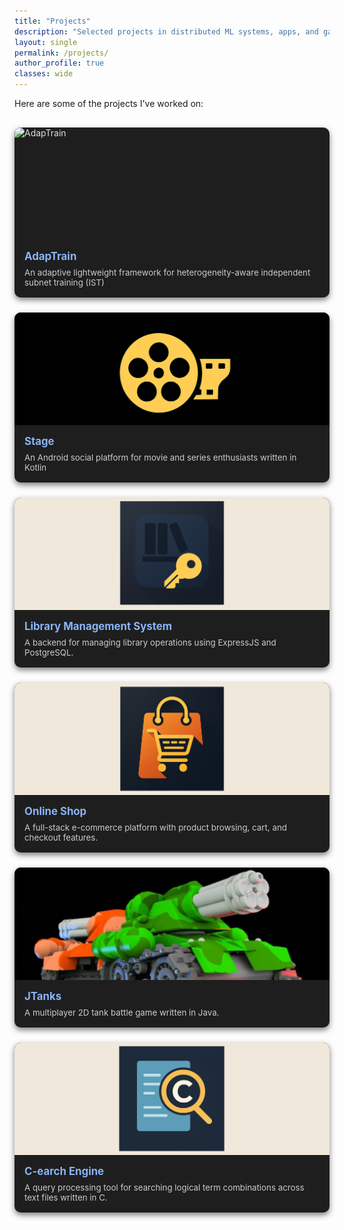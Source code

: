 ```yaml
---
title: "Projects"
description: "Selected projects in distributed ML systems, apps, and games."
layout: single
permalink: /projects/
author_profile: true
classes: wide
---
```


Here are some of the projects I've worked on:

<style>
  .project-grid {
    display: grid;
    grid-template-columns: repeat(auto-fit, minmax(320px, 1fr));
    gap: 24px;
    margin-top: 30px;
  }

  .project-card {
    display: flex;
    flex-direction: column;
    background-color: var(--card-bg, #1e1e1e);
    color: var(--card-text, #e0e0e0);
    border-radius: 10px;
    overflow: hidden;
    box-shadow: 0 4px 10px rgba(0,0,0,0.5);
    transition: transform 0.2s ease, box-shadow 0.2s ease;
  }

  .project-card:hover {
    transform: translateY(-4px);
    box-shadow: 0 8px 20px rgba(0,0,0,0.7);
  }

  .project-card img {
    width: 100%;
    height: 180px;
    object-fit: cover;
    /* background-color: #000; */
  }

  .project-card-content {
    padding: 16px;
    display: flex;
    flex-direction: column;
    gap: 8px;
  }

  .project-card h3 {
    margin: 0;
    font-size: 1.2em;
  }

  .project-card a {
    text-decoration: none;
    color: var(--card-link, #8ab4f8);
  }

  .project-card a:hover {
    color: var(--card-link-hover, #4f9df8);
  }

  .project-card p {
    font-size: 0.95em;
    margin: 0;
    color: var(--card-desc, #ccc);
  }
</style>

<div class="project-grid">

  <div class="project-card">
    <img src="https://github.com/pacslab/adapTrain/raw/main/docs/adaptrain-logo.webp" alt="AdapTrain">
    <div class="project-card-content">
      <h3><a href="https://github.com/mh-naderi/adaptive-ist">AdapTrain</a></h3>
      <p>An adaptive lightweight framework for heterogeneity-aware independent subnet training (IST)</p>
    </div>
  </div>

  <div class="project-card">
    <img src="/assets/images/projects/stage.png" alt="Stage">
    <div class="project-card-content">
      <h3><a href="https://github.com/mh-naderi/Stage">Stage</a></h3>
      <p>An Android social platform for movie and series enthusiasts written in Kotlin</p>
    </div>
  </div>

  <div class="project-card">
    <img src="/assets/images/projects/library.png" alt="Library Management System">
    <div class="project-card-content">
      <h3><a href="https://github.com/mh-naderi/LibraryManagementSystem">Library Management System</a></h3>
      <p>A backend for managing library operations using ExpressJS and PostgreSQL.</p>
    </div>
  </div>

  <div class="project-card">
    <img src="/assets/images/projects/shop.png" alt="Online Shop">
    <div class="project-card-content">
      <h3><a href="https://github.com/mh-naderi/online-shop">Online Shop</a></h3>
      <p>A full-stack e-commerce platform with product browsing, cart, and checkout features.</p>
    </div>
  </div>

  <div class="project-card">
    <img src="/assets/images/projects/jtanks.png" alt="JTanks">
    <div class="project-card-content">
      <h3><a href="https://github.com/mh-naderi/jtanks">JTanks</a></h3>
      <p>A multiplayer 2D tank battle game written in Java.</p>
    </div>
  </div>

  <div class="project-card">
    <img src="/assets/images/projects/search-engine.png" alt="Search Engine">
    <div class="project-card-content">
      <h3><a href="https://github.com/mh-naderi/search-engine-c">C-earch Engine</a></h3>
      <p>A query processing tool for searching logical term combinations across text files written in C.</p>
    </div>
  </div>
  <!-- Add more cards as needed -->

</div>